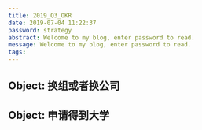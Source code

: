 ```yaml
---
title: 2019_Q3_OKR
date: 2019-07-04 11:22:37
password: strategy
abstract: Welcome to my blog, enter password to read.
message: Welcome to my blog, enter password to read.
tags:
---
```


## Object: 换组或者换公司

## Object: 申请得到大学
